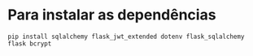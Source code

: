 # Para instalar as dependências
```pip install sqlalchemy flask_jwt_extended dotenv flask_sqlalchemy flask bcrypt``` 


